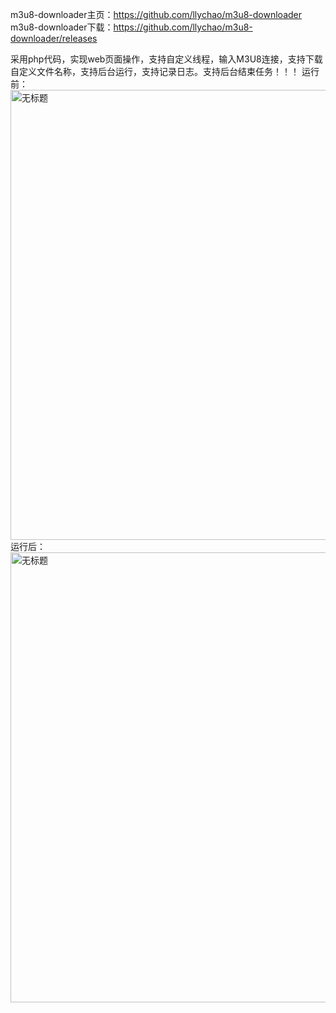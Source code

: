 m3u8-downloader主页：https://github.com/llychao/m3u8-downloader
m3u8-downloader下载：https://github.com/llychao/m3u8-downloader/releases

采用php代码，实现web页面操作，支持自定义线程，输入M3U8连接，支持下载自定义文件名称，支持后台运行，支持记录日志。支持后台结束任务！！！
运行前：
<img width="822" height="720" alt="无标题" src="https://github.com/user-attachments/assets/ff44da88-5866-4be6-9215-87817ce35543" />
运行后：
<img width="822" height="720" alt="无标题" src="https://github.com/user-attachments/assets/d5162932-f834-4a42-9d75-c96eb209d0e1" />

